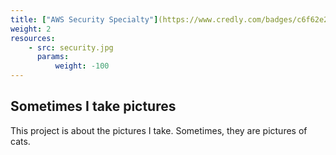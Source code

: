 ```yaml
---
title: ["AWS Security Specialty"](https://www.credly.com/badges/c6f62e2c-6231-4883-ac83-0f79842a47df/public_url)
weight: 2
resources:
    - src: security.jpg
      params:
          weight: -100
---
```


## Sometimes I take pictures

This project is about the pictures I take. Sometimes, they are pictures of cats.
